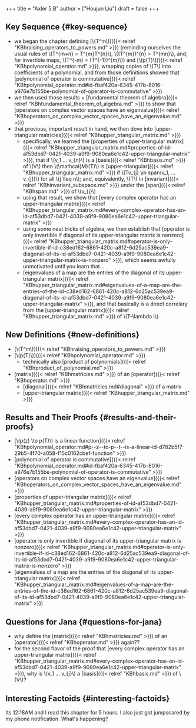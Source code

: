 +++
title = "Axler 5.B"
author = ["Houjun Liu"]
draft = false
+++

## Key Sequence {#key-sequence}

-   we began the chapter defining [\\(T^m\\)]({{< relref "KBhraising_operators_to_powers.md" >}}) (reminding ourselves the usual rules of \\(T^{m+n} = T^{m}T^{n}\\), \\((T^{m})^{n} = T^{mn}\\), and, for invertible maps, \\(T^{-m} = (T^{-1})^{m}\\)) and [\\(p(T)\\)]({{< relref "KBhpolynomial_operator.md" >}}), wrapping copies of \\(T\\) into coefficients of a polynomial, and from those definitions showed that [polynomial of operator is commutative]({{< relref "KBhpolynomial_operator.md#id-fbaf420a-6345-417b-8016-a976e7b155be-polynomial-of-operator-is-commutative" >}})
-   we then used those results + [fundamental theorem of algebra]({{< relref "KBhfundamental_theorem_of_algebra.md" >}}) to show that [operators on complex vector spaces have an eigenvalue]({{< relref "KBhoperators_on_complex_vector_spaces_have_an_eigenvalue.md" >}})
-   that previous, important result in hand, we then dove into [upper-triangular matricies]({{< relref "KBhupper_triangular_matrix.md" >}})
    -   specifically, we learned the [properties of upper-triangular matrix]({{< relref "KBhupper_triangular_matrix.md#properties-of-id-af53dbd7-0421-4039-a9f9-9080ea6e1c42-upper-triangular-matrix" >}}), that if \\(v\_1 ... v\_{n}\\) is a [basis]({{< relref "KBhbasis.md" >}}) of \\(V\\) then \\(\mathcal{M}(T)\\) is [upper-triangular]({{< relref "KBhupper_triangular_matrix.md" >}}) if \\(Tv\_{j} \in span(v\_1, ... v\_{j})\\) for all \\(j \leq n\\); and, equivalently, \\(T\\) in [invariant]({{< relref "KBhinvariant_subspace.md" >}}) under the [span]({{< relref "KBhspan.md" >}}) of \\(v\_{j}\\)
    -   using that result, we show that [every complex operator has an upper-triangular matrix]({{< relref "KBhupper_triangular_matrix.md#every-complex-operator-has-an-id-af53dbd7-0421-4039-a9f9-9080ea6e1c42-upper-triangular-matrix" >}})
    -   using some neat tricks of algebra, we then establish that [operator is only invertible if diagonal of its upper-triangular matrix is nonzero]({{< relref "KBhupper_triangular_matrix.md#operator-is-only-invertible-if-id-c38ed162-6861-420c-a812-6d25ac539ea9-diagonal-of-its-id-af53dbd7-0421-4039-a9f9-9080ea6e1c42-upper-triangular-matrix-is-nonzero" >}}), which seems awfully unmotivated until you learn that...
    -   [eigenvalues of a map are the entries of the diagonal of its upper-triangular matrix]({{< relref "KBhupper_triangular_matrix.md#eigenvalues-of-a-map-are-the-entries-of-the-id-c38ed162-6861-420c-a812-6d25ac539ea9-diagonal-of-its-id-af53dbd7-0421-4039-a9f9-9080ea6e1c42-upper-triangular-matrix" >}}), and that basically is a direct correlary from the [upper-triangular matrix]({{< relref "KBhupper_triangular_matrix.md" >}}) of \\(T-\lambda I\\)


## New Definitions {#new-definitions}

-   [\\(T^m\\)]({{< relref "KBhraising_operators_to_powers.md" >}})
-   [\\(p(T)\\)]({{< relref "KBhpolynomial_operator.md" >}})
    -   technically also [product of polynomials]({{< relref "KBhproduct_of_polynomial.md" >}})
-   [matrix]({{< relref "KBhmatricies.md" >}}) of an [operator]({{< relref "KBhoperator.md" >}})
    -   [diagonal]({{< relref "KBhmatricies.md#diagonal" >}}) of a matrix
    -   [upper-triangular matrix]({{< relref "KBhupper_triangular_matrix.md" >}})


## Results and Their Proofs {#results-and-their-proofs}

-   [\\(p(z) \to p(T)\\) is a linear function]({{< relref "KBhpolynomial_operator.md#p--z--to-p--t--is-a-linear-id-d782b5f7-29b5-4f70-a058-f15c0162cbef-function" >}})
-   [polynomial of operator is commutative]({{< relref "KBhpolynomial_operator.md#id-fbaf420a-6345-417b-8016-a976e7b155be-polynomial-of-operator-is-commutative" >}})
-   [operators on complex vector spaces have an eigenvalue]({{< relref "KBhoperators_on_complex_vector_spaces_have_an_eigenvalue.md" >}})
-   [properties of upper-triangular matrix]({{< relref "KBhupper_triangular_matrix.md#properties-of-id-af53dbd7-0421-4039-a9f9-9080ea6e1c42-upper-triangular-matrix" >}})
-   [every complex operator has an upper-triangular matrix]({{< relref "KBhupper_triangular_matrix.md#every-complex-operator-has-an-id-af53dbd7-0421-4039-a9f9-9080ea6e1c42-upper-triangular-matrix" >}})
-   [operator is only invertible if diagonal of its upper-triangular matrix is nonzero]({{< relref "KBhupper_triangular_matrix.md#operator-is-only-invertible-if-id-c38ed162-6861-420c-a812-6d25ac539ea9-diagonal-of-its-id-af53dbd7-0421-4039-a9f9-9080ea6e1c42-upper-triangular-matrix-is-nonzero" >}})
-   [eigenvalues of a map are the entries of the diagonal of its upper-triangular matrix]({{< relref "KBhupper_triangular_matrix.md#eigenvalues-of-a-map-are-the-entries-of-the-id-c38ed162-6861-420c-a812-6d25ac539ea9-diagonal-of-its-id-af53dbd7-0421-4039-a9f9-9080ea6e1c42-upper-triangular-matrix" >}})


## Questions for Jana {#questions-for-jana}

-   why define the [matrix]({{< relref "KBhmatricies.md" >}}) of an [operator]({{< relref "KBhoperator.md" >}}) again??
-   for the second flavor of the proof that [every complex operator has an upper-triangular matrix]({{< relref "KBhupper_triangular_matrix.md#every-complex-operator-has-an-id-af53dbd7-0421-4039-a9f9-9080ea6e1c42-upper-triangular-matrix" >}}), why is \\(v\_1 ... v\_{j}\\)  a [basis]({{< relref "KBhbasis.md" >}}) of \\(V\\)?


## Interesting Factoids {#interesting-factoids}

Its 12:18AM and I read this chapter for 5 hours. I also just got jumpscared by my phone notification. What's happening?
